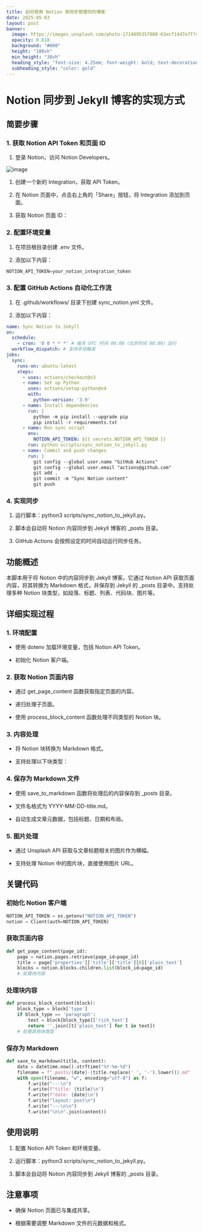 ```yaml
---
title: 如何使用 Notion 来同步管理你的博客
date: 2025-05-03
layout: post
banner:
  image: https://images.unsplash.com/photo-1714895357008-63ecf14d7e7f?crop=entropy&cs=tinysrgb&fit=max&fm=jpg&ixid=M3w2OTIwMzJ8MHwxfHJhbmRvbXx8fHx8fHx8fDE3NDYzMDM2NTR8&ixlib=rb-4.0.3&q=80&w=1080
  opacity: 0.618
  background: "#000"
  height: "100vh"
  min_height: "38vh"
  heading_style: "font-size: 4.25em; font-weight: bold; text-decoration: underline"
  subheading_style: "color: gold"
---
```


# Notion 同步到 Jekyll 博客的实现方式

## 简要步骤

### 1. 获取 Notion API Token 和页面 ID

1. 登录 Notion，访问 Notion Developers。

![image](https://prod-files-secure.s3.us-west-2.amazonaws.com/a7a0cc5a-89b9-4cda-8686-1fba0ca52f40/d19c1afe-dea5-4312-9333-786b0ba83054/image.png?X-Amz-Algorithm=AWS4-HMAC-SHA256&X-Amz-Content-Sha256=UNSIGNED-PAYLOAD&X-Amz-Credential=ASIAZI2LB466XPSOAM6Q%2F20250503%2Fus-west-2%2Fs3%2Faws4_request&X-Amz-Date=20250503T202054Z&X-Amz-Expires=3600&X-Amz-Security-Token=IQoJb3JpZ2luX2VjEFwaCXVzLXdlc3QtMiJIMEYCIQCuhrhfxq0FrmHtrbVD8%2Fn5Z3AYaZH46rPrTRmpSuA8QgIhAMRx7QhtMHKeyaTTUZIL8HU6ZhuGtB1mj86CecuBpdzNKogECPX%2F%2F%2F%2F%2F%2F%2F%2F%2F%2FwEQABoMNjM3NDIzMTgzODA1IgxOgdhGoLay8S9r2kkq3ANg4fiNgIJJmVLPJSiyMw9zvvbx6oesO240CClM7S%2B3rLT1ylRM%2BpIjQD2XNDRkeNO6pKGBck1BUqQhBoHH70iCjJVHLnAufcXvYhuEJpE%2FvaIoiDPDunUJ08HMEw8DIwTQcku%2F5O1XMbZ5P7mdCY52YUOVgkxdP696jIRIs9yZqCRYnRmnldHR%2BGy7eza24msSQK%2FYSMnnRfbISPkbNgl1OI5cy02Ic7xM%2BSpjkJgIovRQYr8EsSTxhrwZNhG3v7Sz8KIs5fdr%2BmQJcw%2FDLqMARtSMNABrgnjPsirUrvjZHEVeTWift2%2BIKC3IxSRBPwNGf%2FB3fyDSXp5ULDfq7fT6GHB0zwOzAxhoAploaIKOj5OpZmV4Ss6a88Uh5ikxvt0SZeyeCldho1v%2B1CJbFBAP215hxtBUoqD1OUs0TR8Sp6VwTqEE3dPXqKbwLmfFLe8gAa5spd%2BqRk8fTp%2FsEjHd9MVBoTBd3TmxN6jTAnG7uKT8Lef7mdBTvQVLIX7jPpzRV8pqCw3pHfbcnQrPR4sic9QKPML4hWbnTUIhDes2R15DQ2lAJNurb3GsT9Zk70UhmVbzoqiTg2MWGQn8FjxscGWEJLnivgKLfSWWfH9tEIyWaEh3se8mq7%2B02zCx89nABjqkAbItYoFYg4hIpxDDPDNRs00YIgEvuHF23b0EcKB9pAobFnF12OAWa0XCW0YJW2mVB%2Fs1zH7jH61pgP2rWzFzq3jePzmDmh9k%2F1mKl7QhltoQOXaJWRJL7FefaVwV0FeK%2Fb4kag00Pi1QrSgMIpEBbY3nBC2JA1LcCY3DgeZnRvVlFoTjgavi%2B5jtMRFr4gNUdtgujrCemmjHQ%2BInYEeMHFov%2FwBs&X-Amz-Signature=883f127c7bfe7eaf0e3c8b6ee386a629d9a8e30f6a02e82f9ecb0a94a6d33aee&X-Amz-SignedHeaders=host&x-id=GetObject)

1. 创建一个新的 Integration，获取 API Token。

1. 在 Notion 页面中，点击右上角的「Share」按钮，将 Integration 添加到页面。

1. 获取 Notion 页面 ID：


### 2. 配置环境变量

1. 在项目根目录创建 .env 文件。

1. 添加以下内容：

```javascript
NOTION_API_TOKEN=your_notion_integration_token
```

### 3. 配置 GitHub Actions 自动化工作流

1. 在 .github/workflows/ 目录下创建 sync_notion.yml 文件。

1. 添加以下内容：

```yaml
name: Sync Notion to Jekyll
on:
  schedule:
    - cron: '0 0 * * *' # 每天 UTC 时间 00:00（北京时间 08:00）运行
  workflow_dispatch: # 支持手动触发
jobs:
  sync:
    runs-on: ubuntu-latest
    steps:
      - uses: actions/checkout@v3
      - name: Set up Python
        uses: actions/setup-python@v4
        with:
          python-version: '3.9'
      - name: Install dependencies
        run: |
          python -m pip install --upgrade pip
          pip install -r requirements.txt
      - name: Run sync script
        env:
          NOTION_API_TOKEN: ${{ secrets.NOTION_API_TOKEN }}
        run: python scripts/sync_notion_to_jekyll.py
      - name: Commit and push changes
        run: |
          git config --global user.name "GitHub Actions"
          git config --global user.email "actions@github.com"
          git add .
          git commit -m "Sync Notion content"
          git push
```

### 4. 实现同步

1. 运行脚本：python3 scripts/sync_notion_to_jekyll.py。

1. 脚本会自动将 Notion 内容同步到 Jekyll 博客的 _posts 目录。

1. GitHub Actions 会按照设定的时间自动运行同步任务。

## 功能概述

本脚本用于将 Notion 中的内容同步到 Jekyll 博客。它通过 Notion API 获取页面内容，将其转换为 Markdown 格式，并保存到 Jekyll 的 _posts 目录中。支持处理多种 Notion 块类型，如段落、标题、列表、代码块、图片等。

## 详细实现过程

### 1. 环境配置

- 使用 dotenv 加载环境变量，包括 Notion API Token。

- 初始化 Notion 客户端。

### 2. 获取 Notion 页面内容

- 通过 get_page_content 函数获取指定页面的内容。

- 递归处理子页面。

- 使用 process_block_content 函数处理不同类型的 Notion 块。

### 3. 内容处理

- 将 Notion 块转换为 Markdown 格式。

- 支持处理以下块类型：


### 4. 保存为 Markdown 文件

- 使用 save_to_markdown 函数将处理后的内容保存到 _posts 目录。

- 文件名格式为 YYYY-MM-DD-title.md。

- 自动生成文章元数据，包括标题、日期和布局。

### 5. 图片处理

- 通过 Unsplash API 获取与文章标题相关的图片作为横幅。

- 支持处理 Notion 中的图片块，直接使用图片 URL。

## 关键代码

### 初始化 Notion 客户端

```python
NOTION_API_TOKEN = os.getenv("NOTION_API_TOKEN")
notion = Client(auth=NOTION_API_TOKEN)
```

### 获取页面内容

```python
def get_page_content(page_id):
    page = notion.pages.retrieve(page_id=page_id)
    title = page['properties']['title']['title'][0]['plain_text']
    blocks = notion.blocks.children.list(block_id=page_id)
    # 处理块内容
```

### 处理块内容

```python
def process_block_content(block):
    block_type = block['type']
    if block_type == 'paragraph':
        text = block[block_type]['rich_text']
        return ''.join([t['plain_text'] for t in text])
    # 处理其他块类型
```

### 保存为 Markdown

```python
def save_to_markdown(title, content):
    date = datetime.now().strftime("%Y-%m-%d")
    filename = f"_posts/{date}-{title.replace(' ', '-').lower()}.md"
    with open(filename, "w", encoding="utf-8") as f:
        f.write("---\n")
        f.write(f"title: {title}\n")
        f.write(f"date: {date}\n")
        f.write("layout: post\n")
        f.write("---\n\n")
        f.write("\n\n".join(content))
```

## 使用说明

1. 配置 Notion API Token 和环境变量。

1. 运行脚本：python3 scripts/sync_notion_to_jekyll.py。

1. 脚本会自动将 Notion 内容同步到 Jekyll 博客的 _posts 目录。

## 注意事项

- 确保 Notion 页面已与集成共享。

- 根据需要调整 Markdown 文件的元数据和格式。